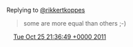 Replying to [@rikkertkoppes](https://twitter.com/rikkertkoppes/status/128348793228898306)

> some are more equal than others ;\-\)

<img src="../../media/tweet.ico" width="12" /> [Tue Oct 25 21:36:49 +0000 2011](https://twitter.com/DromerDenker/status/128948151733334016)
